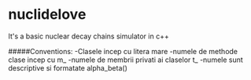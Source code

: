 # nuclidelove
It's a basic nuclear decay chains simulator in c++


#####Conventions:
-Clasele incep cu litera mare
-numele de methode clase incep cu m_
-numele de membrii privati ai claselor t_
-numele sunt descriptive si formatate alpha_beta()
